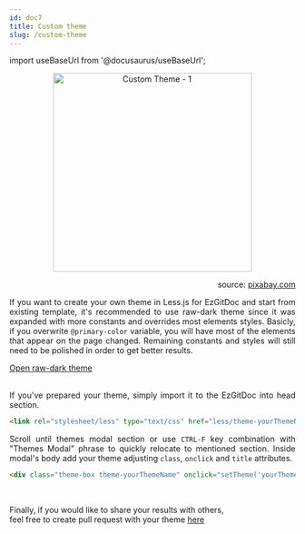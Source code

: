 ```yaml
---
id: doc7
title: Custom theme
slug: /custom-theme
---
```


import useBaseUrl from '@docusaurus/useBaseUrl';

<p align="center">
<img src={useBaseUrl('img/dev/customTheme1.png')} alt="Custom Theme - 1" height="350px"/>
</p>

<p align="right">
<span>source: <a href="https://pixabay.com/pl/illustrations/renowacja-farba-praca-sztandar-kot-1262389/" target="_blank">pixabay.com</a></span>
</p>

<p align="justify">
If you want to create your own theme in Less.js for EzGitDoc and start from existing template, it's recommended to use raw-dark theme since it was expanded with more constants and overrides most elements styles. Basicly, if you overwrite <code>@primary-color</code> variable, you will have most of the elements that appear on the page changed. Remaining constants and styles will still need to be polished in order to get better results.
</p>

<div>
  <a class="button button--primary" href="https://raw.githubusercontent.com/trolit/EzGitDoc/master/less/theme-raw-dark.less" target="_blank">
    Open raw-dark theme
  </a>
</div>

<br/>

<p align="justify">
If you've prepared your theme, simply import it to the EzGitDoc into head section.
</p>

```html
<link rel="stylesheet/less" type="text/css" href="less/theme-yourThemeName.less">
```

<p align="justify">
Scroll until themes modal section or use <code>CTRL-F</code> key combination with "Themes Modal" phrase to quickly relocate to mentioned section. Inside modal's body add your theme adjusting <code>class</code>, <code>onclick</code> and <code>title</code> attributes.
</p>

```html
<div class="theme-box theme-yourThemeName" onclick="setTheme('yourThemeName')" data-tooltip="tooltip" data-placement="top" title="YourThemeName"></div>
```

<br/>

<p align="center">
<span class="iconify" data-icon="fxemoji:informationsource" data-inline="false" height="80px"></span>

Finally, if you would like to share your results with others, <br/>feel free to create pull request with your theme <a href="https://github.com/trolit/EzGitDoc/pulls" target="_blank">here <span class="iconify" data-icon="brandico:github" data-inline="false"></span></a>
</p>